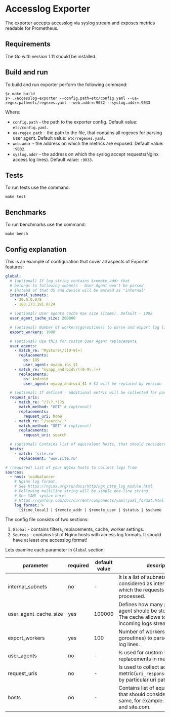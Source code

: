 # Accesslog Exporter

The exporter accepts accesslog via syslog stream and exposes metrics readable for Prometheus.

## Requirements

The Go with version 1.11 should be installed.

## Build and run

To build and run exporter perform the following command:

```
$> make build
$> ./accesslog-exporter --config.path=etc/config.yaml --ua-regex.path=etc/regexes.yaml --web.addr=:9032 --syslog.addr=:9033
```

Where:
 - `config.path` - the path to the exporter config. Default value: `etc/config.yaml`.
 - `ua-regex.path` - the path to the file, that contains all regexes for parsing user agent. Default value: `etc/regexes.yaml`.
 - `web.addr` - the address on which the metrics are exposed. Default value: `:9032`.
 - `syslog.addr` - the address on which the syslog accept requests(Nginx access log lines). Default value: `:9033`.

## Tests

To run tests use the command:

```
make test
```

## Benchmarks

To run benchmarks use the command:

```
make bench
```

## Config explanation

This is an example of configuration that cover all aspects of Exporter features:

```yaml
global:
  # (optional) If log string contains $remote_addr that
  # belongs to following subnets - User Agent won't be parsed
  # Instead of that OS and Device will be marked as "internal"
  internal_subnets:
    - 30.0.0.0/8
    - 188.173.191.0/24

  # (optional) User agents cache max size (items). Default - 100k
  user_agent_cache_size: 200000

  # (optional) Number of workers(goroutines) to parse and export log line metrics. Default - 100
  export_workers: 1000

  # (optional) Use this for custom User Agent replacements
  user_agents:
    - match_re: ^MyStore\/([0-9]+)
      replacements:
        os: IOS
        user_agent: myapp_ios_$1
    - match_re: ^myapp_android\/([0-9\.]+)
      replacements:
        os: Android
        user_agent: myapp_android_$1 # $1 will be replaced by version

  # (optional) If defined - additional metric will be collected for particular path
  request_uris:
    - match_re: ^/(\?.*)?$
      match_method: "GET" # (optional)
      replacements:
        request_uri: home
    - match_re: ^/search/.*
      match_method: "GET" # (optional)
      replacements:
        request_uri: search

  # (optional) Contains list of equivalent hosts, that should considered as the same, for example: www.site.com, site.com
  hosts:
    - match: 'site.ru'
      replacement: 'www.site.ru'

# (required) List of your Nginx hosts to collect logs from
sources:
  - host: loadbalancer
    # Nginx log format.
    # See https://nginx.org/ru/docs/http/ngx_http_log_module.html
    # Following multiline string will be simple one-line string
    # See YAML syntax here:
    # https://symfony.com/doc/current/components/yaml/yaml_format.html
    log_format: >
      [$time_local] | $remote_addr | $remote_user | $status | $scheme | $host | "$request" | $body | $body_bytes_sent| $fullrequest | $http_user_agent | $http_referer | $request_time | $connection_requests
```

The config file consists of two sections:
1. `Global` -  contains filters, replacements, cache, worker settings.
2. `Sources` - contains list of Nginx hosts with access log formats. It should have at least one accesslog format!

Lets examine each parameter in `Global` section:

| parameter | required | default value | description |
|---|---|---|---|
| internal_subnets | no  | - | It is a list of subnets that are considered as internal and for which the requests should not be processed. |
| user_agent_cache_size | yes  | 100000 | Defines how many parsed user agent should be stored in memory. The cache allows to process the incoming logs stream faster. |
| export_workers | yes  | 100 | Number of workers(actually goroutines) to parse and export log lines. |
| user_agents | no | - | Is used for custom User Agent replacements in metrics labels. |
| request_uris | no | - | Is used to collect additional metric(`uri_response_time_seconds`) by particular uri path. |
| hosts | no | - | Contains list of equivalent hosts, that should considered as the same, for example: www.site.com and site.com. |
